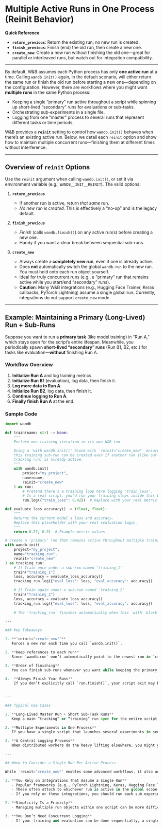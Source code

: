 # Multiple Active Runs in One Process (Reinit Behavior)

**Quick Reference**  
- **`return_previous`**: Return the existing run; no new run is created.  
- **`finish_previous`**: Finish (end) the old run, then create a new one.  
- **`create_new`**: Create a new run without finishing the old one—great for parallel or interleaved runs, but watch out for integration compatibility.

---

By default, W&B assumes each Python process has only **one active run** at a time. Calling `wandb.init()` again, in the default scenario, will either return the same run or finish the old run before starting a new one—depending on the configuration. However, there are workflows where you might want **multiple runs** in the same Python process:

- Keeping a single “primary” run active throughout a script while spinning up short-lived “secondary” runs for evaluations or sub-tasks.  
- Orchestrating sub-experiments in a single file.  
- Logging from one “master” process to several runs that represent different tasks or time periods.

W&B provides a **`reinit`** setting to control how `wandb.init()` behaves when there’s an existing active run. Below, we detail each `reinit` option and show how to maintain multiple concurrent runs—finishing them at different times without interference.

---

## Overview of `reinit` Options

Use the `reinit` argument when calling `wandb.init()`, or set it via environment variable (e.g., `WANDB__INIT__REINIT`). The valid options:

1. **`return_previous`**  
   - If another run is active, return *that same* run.  
   - *No new run is created.* This is effectively a “no-op” and is the legacy default.

2. **`finish_previous`**  
   - *Finish* (calls `wandb.finish()`) on any active run(s) before creating a new one.  
   - Handy if you want a clear break between sequential sub-runs.

3. **`create_new`**  
   - Always create a **completely new run**, even if one is already active.  
   - Does **not** automatically switch the global `wandb.run` to the new run. You must hold onto each run object yourself.  
   - Ideal for truly concurrent runs (e.g., a “primary” run that remains active while you start/end “secondary” runs).  
   - **Caution**: Many W&B integrations (e.g., Hugging Face Trainer, Keras callbacks, PyTorch Lightning) assume a single global run. Currently, integrations do not support `create_new` mode.

---

## Example: Maintaining a Primary (Long-Lived) Run + Sub-Runs

Suppose you want to run a **primary task** (like model training) in “Run A,” which stays open for the script’s entire lifespan. Meanwhile, you periodically spawn **short-lived “secondary” runs** (Run B1, B2, etc.) for tasks like evaluation—**without** finishing Run A.

### Workflow Overview

1. **Initialize Run A** and log training metrics.  
2. **Initialize Run B1** (evaluation), log data, then finish it.  
3. **Log more data to Run A**.  
4. **Initialize Run B2**, log data, then finish it.  
5. **Continue logging to Run A**.  
6. **Finally finish Run A** at the end.

### Sample Code

```python
import wandb

def train(name: str) -> None:
    """
    Perform one training iteration in its own W&B run.

    Using a 'with wandb.init()' block with `reinit="create_new"` ensures that
    this training sub-run can be created even if another run (like our primary
    tracking run) is already active.
    """
    with wandb.init(
        project="my_project",
        name=name,
        reinit="create_new"
    ) as run:
        # Pretend there's a training loop here logging 'train_loss'.
        # In a real script, you'd run your training steps inside this block.
        run.log({"train_loss": 0.42})  # Replace with your real metric(s)

def evaluate_loss_accuracy() -> (float, float):
    """
    Returns the current model's loss and accuracy.
    Replace this placeholder with your real evaluation logic.
    """
    return 0.27, 0.91  # Example metric values

# Create a 'primary' run that remains active throughout multiple train/eval steps.
with wandb.init(
    project="my_project",
    name="tracking_run",
    reinit="create_new"
) as tracking_run:
    # 1) Train once under a sub-run named 'training_1'
    train("training_1")
    loss, accuracy = evaluate_loss_accuracy()
    tracking_run.log({"eval_loss": loss, "eval_accuracy": accuracy})

    # 2) Train again under a sub-run named 'training_2'
    train("training_2")
    loss, accuracy = evaluate_loss_accuracy()
    tracking_run.log({"eval_loss": loss, "eval_accuracy": accuracy})
    
    # The 'tracking_run' finishes automatically when this 'with' block ends.

---

### Key Takeaways

1. **`reinit="create_new"`**  
   Forces a new run each time you call `wandb.init()`.

2. **Keep references to each run**  
   Since `wandb.run` won’t automatically point to the newest run in `create_new` mode, store them in variables like `run_a`, `run_b1`, etc., and call `.log()` or `.finish()` on those objects.

3. **Order of finishing**  
   You can finish sub-runs whenever you want while keeping the primary run open until the very end.

4.  **Always Finish Your Runs**  
    If you don’t explicitly call `run.finish()`, your script exit may be slower, or your data may not be fully uploaded.
   

---

### Typical Use Cases

1. **Long-Lived Master Run + Short Sub-Task Runs**  
   Keep a main “tracking” or “training” run open for the entire script while spinning up quick, short-lived runs (e.g., evaluations or diagnostics) that start and finish independently. This pattern gives you a continuous overview (the master run) plus separate details for each sub-task.

2. **Multiple Experiments in One Process**  
   If you have a single script that launches several experiments in sequence (but you need each experiment to have its own distinct W&B run), using `reinit="create_new"` lets you cleanly separate each experiment’s logs.

3. **A Central Logging Process**  
   When distributed workers do the heavy lifting elsewhere, you might gather all results in a single Python process. `reinit="create_new"` ensures each worker or sub-task is tracked separately, even though the logging code runs in the same environment.

--- 

## When to Consider a Single Run Per Active Process

While `reinit="create_new"` enables some advanced workflows, it also adds complexity. You might **avoid** multiple active runs in a single process if:

1. **You Rely on Integrations That Assume a Single Run**  
   - Popular frameworks (e.g., PyTorch Lightning, Keras, Hugging Face Transformers) often expect exactly one global `wandb.run` at a time. 
   - These often attach to whichever run is active in the global scope. Creating multiple runs concurrently can lead to errors or unexpected behavior.  
   - If you rely on these integrations, you should run each sub-experiment in a **separate process**.

2. **Simplicity Is a Priority**  
   - Managing multiple run objects within one script can be more difficult to debug. If your experiments are straightforward, **one run per process** is often the easiest approach.

3. **You Don’t Need Concurrent Logging**  
   - If your training and evaluation can be done sequentially, a single run (or finishing one run before starting another) is simpler and less error-prone.


